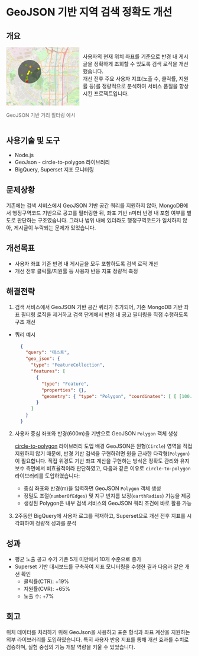 # GeoJSON 기반 지역 검색 정확도 개선

## 개요

<div style="display: flex; align-items: flex-start; gap: 10px;">
  <div style="flex: 2;">
    <img src="image/geo-search-accuracy/1748103114939.png" alt="테스트 데이터" width="250" >
    <p style="text-align: left; font-size: 0.95em; color: #666;">GeoJSON 기반 거리 필터링 예시</p>
  </div>
  <div style="flex: 3;">
    <p style="text-align: left;">
      사용자의 현재 위치 좌표를 기준으로 반경 내 게시글을 정확하게 조회할 수 있도록 검색 로직을 개선했습니다.<br>
      개선 전후 주요 사용자 지표(노출 수, 클릭률, 지원률 등)를 정량적으로 분석하여 서비스 품질을 향상시킨 프로젝트입니다.
    </p>
  </div>
</div>

## 사용기술 및 도구

- Node.js
- GeoJson - circle-to-polygon 라이브러리
- BigQuery, Superset 지표 모니터링

## 문제상황

기존에는 검색 서비스에서 GeoJSON 기반 공간 쿼리를 지원하지 않아, MongoDB에서 행정구역코드 기반으로 공고를 필터링한 뒤, 좌표 기반 n미터 반경 내 포함 여부를 별도로 판단하는 구조였습니다. 그러나 범위 내에 있더라도 행정구역코드가 일치하지 않아, 게시글이 누락되는 문제가 있었습니다.

## 개선목표

- 사용자 좌표 기준 반경 내 게시글을 모두 포함하도록 검색 로직 개선
- 개선 전후 클릭률/지원률 등 사용자 반응 지표 정량적 측정

## 해결전략

1. 검색 서비스에서 GeoJSON 기반 공간 쿼리가 추가되어, 기존 MongoDB 기반 좌표 필터링 로직을 제거하고 검색 단계에서 반경 내 공고 필터링을 직접 수행하도록 구조 개선

- 쿼리 예시
  ```json
    {
      "query": "태스트",
      "geo_json": { 
        "type": "FeatureCollection", 
        "features": [ 
          { 
            "type": "Feature", 
            "properties": {}, 
            "geometry": { "type": "Polygon", "coordinates": [ [ [100.0, 0.0], [101.0, 0.0], [101.0, 1.0], [100.0, 1.0], [100.0, 0.0] ] ] } 
          } 
        ] 
      }
    }
  ```

2. 사용자 중심 좌표와 반경(600m)을 기반으로 GeoJSON `Polygon` 객체 생성

   [circle-to-polygon](https://www.npmjs.com/package/circle-to-polygon) 라이브러리 도입 배경
   GeoJSON은 원형(`Circle`) 영역을 직접 지원하지 않기 때문에, 반경 기반 검색을 구현하려면 원을 근사한 다각형(`Polygon`)이 필요합니다. 직접 위경도 기반 좌표 계산을 구현하는 방식은 정확도 관리와 유지보수 측면에서 비효율적이라 판단하였고, 다음과 같은 이유로 `circle-to-polygon` 라이브러리를 도입하였습니다:

   - 중심 좌표와 반경(m)을 입력하면 GeoJSON `Polygon` 객체 생성
   - 정밀도 조절(`numberOfEdges`) 및 지구 반지름 보정(`earthRadius`) 기능을 제공
   - 생성된 Polygon은 내부 검색 서비스의 GeoJSON 쿼리 조건에 바로 활용 가능
3. 2주동안 BigQuery에 사용자 로그를 적재하고, Superset으로 개선 전후 지표를 시각화하여 정량적 성과를 분석

## 성과

- 평균 노출 공고 수가 기존 5개 미만에서 10개 수준으로 증가
- Superset 기반 대시보드를 구축하여 지표 모니터링을 수행한 결과 다음과 같은 개선 확인
  - 클릭률(CTR): +19%
  - 지원률(CVR): +65%
  - 노출 수: +7%

## 회고

위치 데이터를 처리하기 위해 GeoJson을 사용하고 표준 형식과 좌표 계산을 지원하는 외부 라이브러리를 도입하였습니다. 특히 사용자 반응 지표를 통해 개선 효과를 수치로 검증하며, 실험 중심의 기능 개발 역량을 키울 수 있었습니다.

